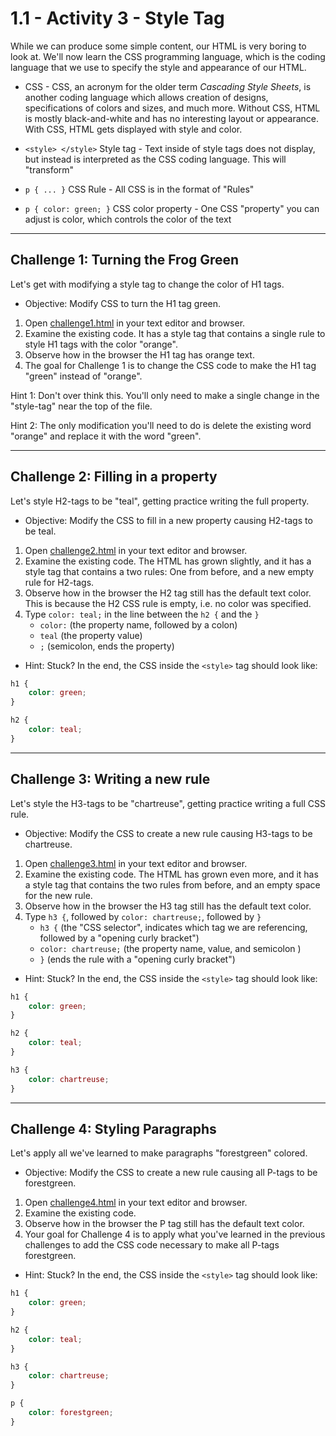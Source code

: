# 1.1 - Activity 3 - Style Tag

While we can produce some simple content, our HTML is very boring to look at.
We'll now learn the CSS programming language, which is the coding language that
we use to specify the style and appearance of our HTML.

- CSS - CSS, an acronym for the older term *Cascading Style Sheets*, is
  another coding language which allows creation of designs, specifications of
  colors and sizes, and much more. Without CSS, HTML is mostly black-and-white
  and has no interesting layout or appearance. With CSS, HTML gets displayed
  with style and color.

- `<style> </style>` Style tag - Text inside of style tags does not display,
  but instead is interpreted as the CSS coding language. This will "transform"


- `p { ... }` CSS Rule - All CSS is in the format of "Rules"

- `p { color: green; }` CSS color property - One CSS "property" you can adjust
  is color, which controls the color of the text


-------------


Challenge 1: Turning the Frog Green
----------------------------------

Let's get with modifying a style tag to change the color of H1 tags.

* Objective: Modify CSS to turn the H1 tag green.

1. Open [challenge1.html](./challenge1.html) in your text editor and browser.
2. Examine the existing code. It has a style tag that contains a single rule to
style H1 tags with the color "orange".
3. Observe how in the browser the H1 tag has orange text.
4. The goal for Challenge 1 is to change the CSS code to make the H1 tag
"green" instead of "orange".

Hint 1: Don't over think this. You'll only need to make a single change in the
"style-tag" near the top of the file.

Hint 2: The only modification you'll need to do is delete the existing word
"orange" and replace it with the word "green".


-------------


Challenge 2: Filling in a property
----------------------------------

Let's style H2-tags to be "teal", getting practice writing the full property.

* Objective: Modify the CSS to fill in a new property causing H2-tags to be teal.

1. Open [challenge2.html](./challenge2.html) in your text editor and browser.
2. Examine the existing code. The HTML has grown slightly, and it has a style
tag that contains a two rules: One from before, and a new empty rule for
H2-tags.
3. Observe how in the browser the H2 tag still has the default text color. This
is because the H2 CSS rule is empty, i.e. no color was specified.
4. Type `color: teal;` in the line between the `h2 {` and the `}`
    - `color:` (the property name, followed by a colon)
    - `teal` (the property value)
    - `;` (semicolon, ends the property)

- Hint: Stuck? In the end, the CSS inside the `<style>` tag should look like:

```css
h1 {
    color: green;
}

h2 {
    color: teal;
}
```




-------------



Challenge 3: Writing a new rule
----------------------------------

Let's style the H3-tags to be "chartreuse", getting practice writing a full CSS
rule.

* Objective: Modify the CSS to create a new rule causing H3-tags to be
  chartreuse.

1. Open [challenge3.html](./challenge3.html) in your text editor and browser.
2. Examine the existing code. The HTML has grown even more, and it has a style
tag that contains the two rules from before, and an empty space for the new
rule.
3. Observe how in the browser the H3 tag still has the default text color.
4. Type `h3 {`, followed by `color: chartreuse;`, followed by `}`
    - `h3 {` (the "CSS selector", indicates which tag we are referencing,
      followed by a "opening curly bracket")
    - `color: chartreuse;` (the property name, value, and semicolon )
    - `}` (ends the rule with a "opening curly bracket")

- Hint: Stuck? In the end, the CSS inside the `<style>` tag should look like:

```css
h1 {
    color: green;
}

h2 {
    color: teal;
}

h3 {
    color: chartreuse;
}
```


-------------



Challenge 4: Styling Paragraphs
----------------------------------

Let's apply all we've learned to make paragraphs "forestgreen" colored.

* Objective: Modify the CSS to create a new rule causing all P-tags to be forestgreen.

1. Open [challenge4.html](./challenge4.html) in your text editor and browser.
2. Examine the existing code.
3. Observe how in the browser the P tag still has the default text color.
4. Your goal for Challenge 4 is to apply what you've learned in the previous
challenges to add the CSS code necessary to make all P-tags forestgreen.

- Hint: Stuck? In the end, the CSS inside the `<style>` tag should look like:

```css
h1 {
    color: green;
}

h2 {
    color: teal;
}

h3 {
    color: chartreuse;
}

p {
    color: forestgreen;
}
```

